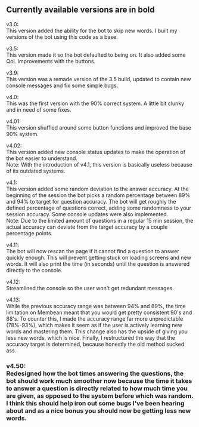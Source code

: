 ## Currently available versions are in bold <br />

v3.0: <br />
This version added the ability for the bot to skip new words. I built my versions of the bot using this code as a base. <br />

v3.5: <br />
This version made it so the bot defaulted to being on. It also added some QoL improvements with the buttons.  <br />

v3.9: <br /> This version was a remade version of the 3.5 build, updated to contain new console messages and fix some simple bugs. <br />

v4.0: <br />
This was the first version with the 90% correct system. A little bit clunky and in need of some fixes.  <br />

v4.01: <br />
This version shuffled around some button functions and improved the base 90% system. <br />

v4.02: <br />
This version added new console status updates to make the operation of the bot easier to understand. <br />
Note: With the introduction of v4.1, this version is basically useless because of its outdated systems. <br />

v4.1: <br />
This version added some random deviation to the answer accuracy. At the beginning of the session the bot picks a random percentage between 89% and 94% to target for question accuracy. The bot will get roughly the defined percentage of questions correct, adding some randomness to your session accuracy. Some console updates were also implemented. <br />
Note: Due to the limited amount of questions in a regular 15 min session, the actual accuracy can deviate from the target accuracy by a couple percentage points. <br />

v4.11: <br />
The bot will now rescan the page if it cannot find a question to answer quickly enough. This will prevent getting stuck on loading screens and new words. It will also print the time (in seconds) until the question is answered directly to the console. <br />

v4.12: <br /> Streamlined the console so the user won't get redundant messages. <br />

v4.13: <br /> While the previous accuracy range was between 94% and 89%, the time limitation on Membean meant that you would get pretty consistent 90's and 88's. To counter this, I made the accuracy range far more unpredictable (78%-93%), which makes it seem as if the user is actively learning new words and mastering them. This change also has the upside of giving you less new words, which is nice. Finally, I restructured the way that the accuracy target is determined, because honestly the old method sucked ass. <br />

### v4.50: <br /> Redesigned how the bot times answering the questions, the bot should work much smoother now because the time it takes to answer a question is directly related to how much time you are given, as opposed to the system before which was random. I think this should help iron out some bugs I've been hearing about and as a nice bonus you should now be getting less new words. <br />
